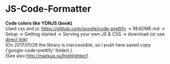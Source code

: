 # JS-Code-Formatter
<b>Code colors like YDNJS (book)</b>
<br>
Used css and js: https://github.com/google/code-prettify -> README.md -> Setup -> Getting started -> Serving your own JS & CSS -> download (or use <a href="https://raw.githubusercontent.com/google/code-prettify/master/distrib/prettify-small.tgz">direct link</a>)
<br>
(On 2017/01/26 the library is inaccessible, so I push here saved copy ('google-code-prettify' folder).)
<br>
(See also http://markup.su/highlighter/)